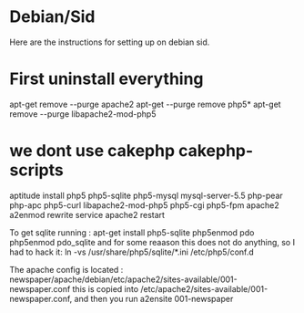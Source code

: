 # Debian/Sid

Here are the instructions for setting up on debian sid.

# First uninstall everything
  apt-get remove --purge apache2
  apt-get --purge remove php5*
  apt-get remove --purge libapache2-mod-php5

# we dont use cakephp cakephp-scripts

  aptitude install  php5 php5-sqlite php5-mysql mysql-server-5.5  php-pear php-apc php5-curl libapache2-mod-php5  php5-cgi php5-fpm apache2
  a2enmod rewrite
  service apache2 restart


To get sqlite running :
  apt-get install php5-sqlite
  php5enmod pdo
  php5enmod pdo_sqlite
  and for some reaason this does not do anything, so I had to hack it:
  ln -vs /usr/share/php5/sqlite/*.ini /etc/php5/conf.d

The apache config is located :
newspaper/apache/debian/etc/apache2/sites-available/001-newspaper.conf
this is copied into /etc/apache2/sites-available/001-newspaper.conf, 
and then you run a2ensite 001-newspaper

